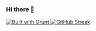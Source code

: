 ### Hi there 👋
<a href="https://gruntjs.com/">
  <img src="https://cdn.gruntjs.com/builtwith.svg" alt="Built with Grunt">
</a>
<a href="https://git.io/streak-stats"><img src="https://github-readme-streak-stats.herokuapp.com?user=chuvietanh392003&theme=flag-india&hide_border=true&exclude_days=Sun%2CMon%2CTue%2CWed%2CThu%2CFri%2CSat" alt="GitHub Streak" /></a>
<!--
**chuvietanh392003/chuvietanh392003** is a ✨ _special_ ✨ repository because its `README.md` (this file) appears on your GitHub profile.

Here are some ideas to get you started:

- 🔭 I’m currently working on ...
- 🌱 I’m currently learning ...
- 👯 I’m looking to collaborate on ...
- 🤔 I’m looking for help with ...
- 💬 Ask me about ...
- 📫 How to reach me: ...
- 😄 Pronouns: ...
- ⚡ Fun fact: ...
-->
